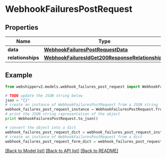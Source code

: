 # WebhookFailuresPostRequest


## Properties
Name | Type | Description | Notes
------------ | ------------- | ------------- | -------------
**data** | [**WebhookFailuresPostRequestData**](WebhookFailuresPostRequestData.md) |  | [optional] 
**relationships** | [**WebhookFailuresIdGet200ResponseRelationships**](WebhookFailuresIdGet200ResponseRelationships.md) |  | [optional] 

## Example

```python
from webshipperv2.models.webhook_failures_post_request import WebhookFailuresPostRequest

# TODO update the JSON string below
json = "{}"
# create an instance of WebhookFailuresPostRequest from a JSON string
webhook_failures_post_request_instance = WebhookFailuresPostRequest.from_json(json)
# print the JSON string representation of the object
print WebhookFailuresPostRequest.to_json()

# convert the object into a dict
webhook_failures_post_request_dict = webhook_failures_post_request_instance.to_dict()
# create an instance of WebhookFailuresPostRequest from a dict
webhook_failures_post_request_form_dict = webhook_failures_post_request.from_dict(webhook_failures_post_request_dict)
```
[[Back to Model list]](../README.md#documentation-for-models) [[Back to API list]](../README.md#documentation-for-api-endpoints) [[Back to README]](../README.md)


